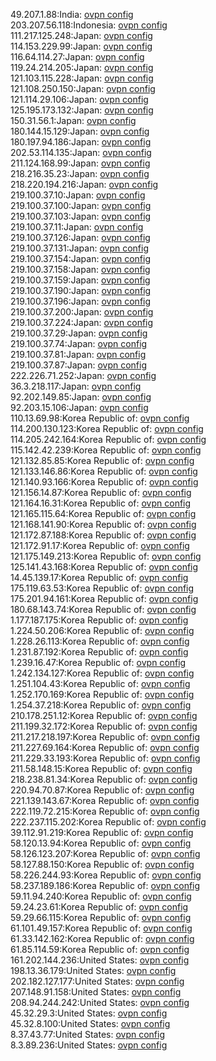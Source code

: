 49.207.1.88:India: [ovpn config](vpn/49_207_1_88.ovpn)  
203.207.56.118:Indonesia: [ovpn config](vpn/203_207_56_118.ovpn)  
111.217.125.248:Japan: [ovpn config](vpn/111_217_125_248.ovpn)  
114.153.229.99:Japan: [ovpn config](vpn/114_153_229_99.ovpn)  
116.64.114.27:Japan: [ovpn config](vpn/116_64_114_27.ovpn)  
119.24.214.205:Japan: [ovpn config](vpn/119_24_214_205.ovpn)  
121.103.115.228:Japan: [ovpn config](vpn/121_103_115_228.ovpn)  
121.108.250.150:Japan: [ovpn config](vpn/121_108_250_150.ovpn)  
121.114.29.106:Japan: [ovpn config](vpn/121_114_29_106.ovpn)  
125.195.173.132:Japan: [ovpn config](vpn/125_195_173_132.ovpn)  
150.31.56.1:Japan: [ovpn config](vpn/150_31_56_1.ovpn)  
180.144.15.129:Japan: [ovpn config](vpn/180_144_15_129.ovpn)  
180.197.94.186:Japan: [ovpn config](vpn/180_197_94_186.ovpn)  
202.53.114.135:Japan: [ovpn config](vpn/202_53_114_135.ovpn)  
211.124.168.99:Japan: [ovpn config](vpn/211_124_168_99.ovpn)  
218.216.35.23:Japan: [ovpn config](vpn/218_216_35_23.ovpn)  
218.220.194.216:Japan: [ovpn config](vpn/218_220_194_216.ovpn)  
219.100.37.10:Japan: [ovpn config](vpn/219_100_37_10.ovpn)  
219.100.37.100:Japan: [ovpn config](vpn/219_100_37_100.ovpn)  
219.100.37.103:Japan: [ovpn config](vpn/219_100_37_103.ovpn)  
219.100.37.11:Japan: [ovpn config](vpn/219_100_37_11.ovpn)  
219.100.37.126:Japan: [ovpn config](vpn/219_100_37_126.ovpn)  
219.100.37.131:Japan: [ovpn config](vpn/219_100_37_131.ovpn)  
219.100.37.154:Japan: [ovpn config](vpn/219_100_37_154.ovpn)  
219.100.37.158:Japan: [ovpn config](vpn/219_100_37_158.ovpn)  
219.100.37.159:Japan: [ovpn config](vpn/219_100_37_159.ovpn)  
219.100.37.190:Japan: [ovpn config](vpn/219_100_37_190.ovpn)  
219.100.37.196:Japan: [ovpn config](vpn/219_100_37_196.ovpn)  
219.100.37.200:Japan: [ovpn config](vpn/219_100_37_200.ovpn)  
219.100.37.224:Japan: [ovpn config](vpn/219_100_37_224.ovpn)  
219.100.37.29:Japan: [ovpn config](vpn/219_100_37_29.ovpn)  
219.100.37.74:Japan: [ovpn config](vpn/219_100_37_74.ovpn)  
219.100.37.81:Japan: [ovpn config](vpn/219_100_37_81.ovpn)  
219.100.37.87:Japan: [ovpn config](vpn/219_100_37_87.ovpn)  
222.226.71.252:Japan: [ovpn config](vpn/222_226_71_252.ovpn)  
36.3.218.117:Japan: [ovpn config](vpn/36_3_218_117.ovpn)  
92.202.149.85:Japan: [ovpn config](vpn/92_202_149_85.ovpn)  
92.203.15.106:Japan: [ovpn config](vpn/92_203_15_106.ovpn)  
110.13.69.98:Korea Republic of: [ovpn config](vpn/110_13_69_98.ovpn)  
114.200.130.123:Korea Republic of: [ovpn config](vpn/114_200_130_123.ovpn)  
114.205.242.164:Korea Republic of: [ovpn config](vpn/114_205_242_164.ovpn)  
115.142.42.239:Korea Republic of: [ovpn config](vpn/115_142_42_239.ovpn)  
121.132.85.85:Korea Republic of: [ovpn config](vpn/121_132_85_85.ovpn)  
121.133.146.86:Korea Republic of: [ovpn config](vpn/121_133_146_86.ovpn)  
121.140.93.166:Korea Republic of: [ovpn config](vpn/121_140_93_166.ovpn)  
121.156.14.87:Korea Republic of: [ovpn config](vpn/121_156_14_87.ovpn)  
121.164.16.31:Korea Republic of: [ovpn config](vpn/121_164_16_31.ovpn)  
121.165.115.64:Korea Republic of: [ovpn config](vpn/121_165_115_64.ovpn)  
121.168.141.90:Korea Republic of: [ovpn config](vpn/121_168_141_90.ovpn)  
121.172.87.188:Korea Republic of: [ovpn config](vpn/121_172_87_188.ovpn)  
121.172.91.17:Korea Republic of: [ovpn config](vpn/121_172_91_17.ovpn)  
121.175.149.213:Korea Republic of: [ovpn config](vpn/121_175_149_213.ovpn)  
125.141.43.168:Korea Republic of: [ovpn config](vpn/125_141_43_168.ovpn)  
14.45.139.17:Korea Republic of: [ovpn config](vpn/14_45_139_17.ovpn)  
175.119.63.53:Korea Republic of: [ovpn config](vpn/175_119_63_53.ovpn)  
175.201.94.161:Korea Republic of: [ovpn config](vpn/175_201_94_161.ovpn)  
180.68.143.74:Korea Republic of: [ovpn config](vpn/180_68_143_74.ovpn)  
1.177.187.175:Korea Republic of: [ovpn config](vpn/1_177_187_175.ovpn)  
1.224.50.206:Korea Republic of: [ovpn config](vpn/1_224_50_206.ovpn)  
1.228.26.113:Korea Republic of: [ovpn config](vpn/1_228_26_113.ovpn)  
1.231.87.192:Korea Republic of: [ovpn config](vpn/1_231_87_192.ovpn)  
1.239.16.47:Korea Republic of: [ovpn config](vpn/1_239_16_47.ovpn)  
1.242.134.127:Korea Republic of: [ovpn config](vpn/1_242_134_127.ovpn)  
1.251.104.43:Korea Republic of: [ovpn config](vpn/1_251_104_43.ovpn)  
1.252.170.169:Korea Republic of: [ovpn config](vpn/1_252_170_169.ovpn)  
1.254.37.218:Korea Republic of: [ovpn config](vpn/1_254_37_218.ovpn)  
210.178.251.12:Korea Republic of: [ovpn config](vpn/210_178_251_12.ovpn)  
211.199.32.172:Korea Republic of: [ovpn config](vpn/211_199_32_172.ovpn)  
211.217.218.197:Korea Republic of: [ovpn config](vpn/211_217_218_197.ovpn)  
211.227.69.164:Korea Republic of: [ovpn config](vpn/211_227_69_164.ovpn)  
211.229.33.193:Korea Republic of: [ovpn config](vpn/211_229_33_193.ovpn)  
211.58.148.15:Korea Republic of: [ovpn config](vpn/211_58_148_15.ovpn)  
218.238.81.34:Korea Republic of: [ovpn config](vpn/218_238_81_34.ovpn)  
220.94.70.87:Korea Republic of: [ovpn config](vpn/220_94_70_87.ovpn)  
221.139.143.67:Korea Republic of: [ovpn config](vpn/221_139_143_67.ovpn)  
222.119.72.215:Korea Republic of: [ovpn config](vpn/222_119_72_215.ovpn)  
222.237.115.202:Korea Republic of: [ovpn config](vpn/222_237_115_202.ovpn)  
39.112.91.219:Korea Republic of: [ovpn config](vpn/39_112_91_219.ovpn)  
58.120.13.94:Korea Republic of: [ovpn config](vpn/58_120_13_94.ovpn)  
58.126.123.207:Korea Republic of: [ovpn config](vpn/58_126_123_207.ovpn)  
58.127.88.150:Korea Republic of: [ovpn config](vpn/58_127_88_150.ovpn)  
58.226.244.93:Korea Republic of: [ovpn config](vpn/58_226_244_93.ovpn)  
58.237.189.186:Korea Republic of: [ovpn config](vpn/58_237_189_186.ovpn)  
59.11.94.240:Korea Republic of: [ovpn config](vpn/59_11_94_240.ovpn)  
59.24.23.61:Korea Republic of: [ovpn config](vpn/59_24_23_61.ovpn)  
59.29.66.115:Korea Republic of: [ovpn config](vpn/59_29_66_115.ovpn)  
61.101.49.157:Korea Republic of: [ovpn config](vpn/61_101_49_157.ovpn)  
61.33.142.162:Korea Republic of: [ovpn config](vpn/61_33_142_162.ovpn)  
61.85.114.59:Korea Republic of: [ovpn config](vpn/61_85_114_59.ovpn)  
161.202.144.236:United States: [ovpn config](vpn/161_202_144_236.ovpn)  
198.13.36.179:United States: [ovpn config](vpn/198_13_36_179.ovpn)  
202.182.127.177:United States: [ovpn config](vpn/202_182_127_177.ovpn)  
207.148.91.158:United States: [ovpn config](vpn/207_148_91_158.ovpn)  
208.94.244.242:United States: [ovpn config](vpn/208_94_244_242.ovpn)  
45.32.29.3:United States: [ovpn config](vpn/45_32_29_3.ovpn)  
45.32.8.100:United States: [ovpn config](vpn/45_32_8_100.ovpn)  
8.37.43.77:United States: [ovpn config](vpn/8_37_43_77.ovpn)  
8.3.89.236:United States: [ovpn config](vpn/8_3_89_236.ovpn)  

